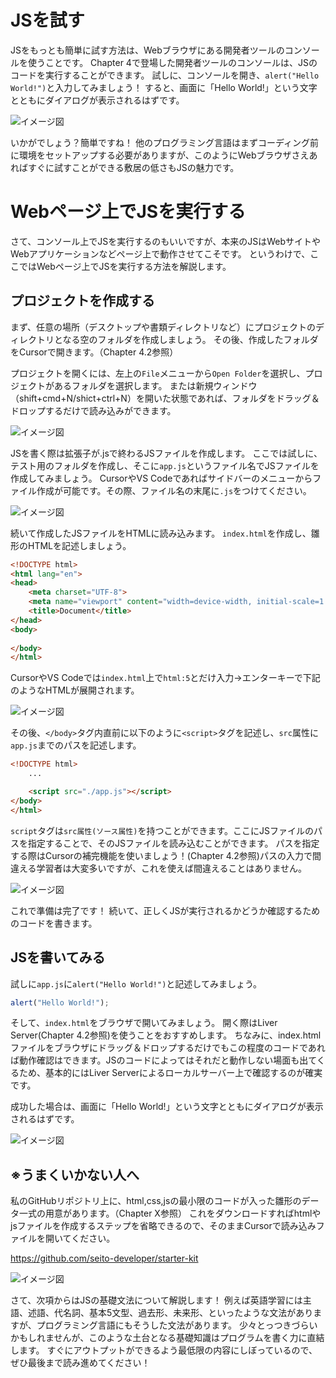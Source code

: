 # JSを試す
JSをもっとも簡単に試す方法は、Webブラウザにある開発者ツールのコンソールを使うことです。
Chapter 4で登場した開発者ツールのコンソールは、JSのコードを実行することができます。
試しに、コンソールを開き、`alert("Hello World!")`と入力してみましょう！
すると、画面に「Hello World!」という文字とともにダイアログが表示されるはずです。

![イメージ図](images/alert.png)

いかがでしょう？簡単ですね！
他のプログラミング言語はまずコーディング前に環境をセットアップする必要がありますが、このようにWebブラウザさえあればすぐに試すことができる敷居の低さもJSの魅力です。

# Webページ上でJSを実行する
さて、コンソール上でJSを実行するのもいいですが、本来のJSはWebサイトやWebアプリケーションなどページ上で動作させてこそです。
というわけで、ここではWebページ上でJSを実行する方法を解説します。

## プロジェクトを作成する
まず、任意の場所（デスクトップや書類ディレクトリなど）にプロジェクトのディレクトリとなる空のフォルダを作成しましょう。
その後、作成したフォルダをCursorで開きます。（Chapter 4.2参照）

プロジェクトを開くには、左上の`File`メニューから`Open Folder`を選択し、プロジェクトがあるフォルダを選択します。
または新規ウィンドウ（shift+cmd+N/shict+ctrl+N）を開いた状態であれば、フォルダをドラッグ＆ドロップするだけで読み込みができます。

![イメージ図](images/load-project.png)

JSを書く際は拡張子が.jsで終わるJSファイルを作成します。
ここでは試しに、テスト用のフォルダを作成し、そこに`app.js`というファイル名でJSファイルを作成してみましょう。
CursorやVS Codeであればサイドバーのメニューからファイル作成が可能です。その際、ファイル名の末尾に`.js`をつけてください。

![イメージ図](images/make-project-files.png)

続いて作成したJSファイルをHTMLに読み込みます。
`index.html`を作成し、雛形のHTMLを記述しましょう。

```html
<!DOCTYPE html>
<html lang="en">
<head>
    <meta charset="UTF-8">
    <meta name="viewport" content="width=device-width, initial-scale=1.0">
    <title>Document</title>
</head>
<body>
    
</body>
</html>
```

CursorやVS Codeでは`index.html`上で`html:5`とだけ入力→エンターキーで下記のようなHTMLが展開されます。

![イメージ図](images/html5.png)

その後、`</body>`タグ内直前に以下のように`<script>`タグを記述し、`src`属性に`app.js`までのパスを記述します。

```html
<!DOCTYPE html>
    ... 

    <script src="./app.js"></script> 
</body>
</html>
```

`script`タグは`src属性(ソース属性)`を持つことができます。ここにJSファイルのパスを指定することで、そのJSファイルを読み込むことができます。
パスを指定する際はCursorの補完機能を使いましょう！(Chapter 4.2参照)パスの入力で間違える学習者は大変多いですが、これを使えば間違えることはありません。

![イメージ図](images/assist.png)

これで準備は完了です！
続いて、正しくJSが実行されるかどうか確認するためのコードを書きます。

## JSを書いてみる
試しに`app.js`に`alert("Hello World!")`と記述してみましょう。

```js
alert("Hello World!");
```

そして、`index.html`をブラウザで開いてみましょう。
開く際はLiver Server(Chapter 4.2参照)を使うことをおすすめします。
ちなみに、index.htmlファイルをブラウザにドラッグ＆ドロップするだけでもこの程度のコードであれば動作確認はできます。JSのコードによってはそれだと動作しない場面も出てくるため、基本的にはLiver Serverによるローカルサーバー上で確認するのが確実です。

成功した場合は、画面に「Hello World!」という文字とともにダイアログが表示されるはずです。

![イメージ図](images/alert2.png)

## ※うまくいかない人へ
私のGitHubリポジトリ上に、html,css,jsの最小限のコードが入った雛形のデータ一式の用意があります。（Chapter X参照）
これをダウンロードすればhtmlやjsファイルを作成するステップを省略できるので、そのままCursorで読み込みファイルを開いてください。
<!-- TODO -->

https://github.com/seito-developer/starter-kit

![イメージ図](../images-common/starter-kit.png)

さて、次項からはJSの基礎文法について解説します！
例えば英語学習には主語、述語、代名詞、基本5文型、過去形、未来形、といったような文法がありますが、プログラミング言語にもそうした文法があります。
少々とっつきづらいかもしれませんが、このような土台となる基礎知識はプログラムを書く力に直結します。
すぐにアウトプットができるよう最低限の内容にしぼっているので、ぜひ最後まで読み進めてください！